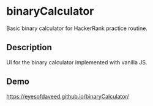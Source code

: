 # binaryCalculator
Basic binary calculator for HackerRank practice routine.

## Description
UI for the binary calculator implemented with vanilla JS.

## Demo
https://eyesofdaveed.github.io/binaryCalculator/
